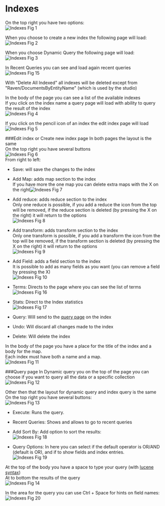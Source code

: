 # Indexes
On the top right you have two options:  
![Indexes Fig 1](Images/studio_indexes_1.PNG)

When you choose to create a new index the following page will load:  
![Indexes Fig 2](Images/studio_indexes_2.PNG)  

When you choose Dynamic Query the following page will load:  
![Indexes Fig 3](Images/studio_indexes_3.PNG) 

In Recent Queries you can see and load again recent queries  
![Indexes Fig 15](Images/studio_indexes_15.PNG) 

With "Delete All Indexed" all indexes will be deleted except from "Raven/DocumentsByEntityName" (which is used by the studio)

In the body of the page you can see a list of the available indexes  
If you click on the index name a query page will load with ability to query the result of the index  
![Indexes Fig 4](Images/studio_indexes_4.PNG) 

If you click on the pencil icon of an index the edit index page will load  
![Indexes Fig 5](Images/studio_indexes_5.PNG)  

###Edit index or Create new index page <a id="create"></a>
In both pages the layout is the same  
On the top right you have several buttons  
![Indexes Fig 6](Images/studio_indexes_6.PNG)  
From right to left:  

- Save: will save the changes to the index 
 
- Add Map: adds map section to the index  
If you have more the one map you can delete extra maps with the X on the right![Indexes Fig 7](Images/studio_indexes_7.PNG) 

- Add reduce: adds reduce section to the index  
Only one reduce is possible, if you add a reduce the icon from the top will be removed, if the reduce section is deleted (by pressing the X on the right) it will return to the options  
![Indexes Fig 8](Images/studio_indexes_8.PNG) 

- Add transform: adds transform section to the index  
Only one transform is possible, if you add a transform the icon from the top will be removed, if the transform section is deleted (by pressing the X on the right) it will return to the options  
![Indexes Fig 9](Images/studio_indexes_9.PNG) 

- Add Field: adds a field section to the index   
It is possible to add as many fields as you want (you can remove a field by pressing the X)    
![Indexes Fig 10](Images/studio_indexes_10.PNG)

- Terms: Directs to the page where you can see the list of terms  
![Indexes Fig 16](Images/studio_indexes_16.PNG)

- Stats: Direct to the Index statistics  
![Indexes Fig 17](Images/studio_indexes_17.PNG)
- Query: Will send to the [query page](#query) on the index 
- Undo: Will discard all changes made to the index
- Delete: Will delete the index

In the body of the page you have a place for the title of the index and a body for the map.  
Each index must have both a name and a map.  
![Indexes Fig 11](Images/studio_indexes_11.PNG)

###Query page <a id="query"></a>
In Dynamic query you on the top of the page you can choose if you want to query all the data or a specific collection  
![Indexes Fig 12](Images/studio_indexes_12.PNG)

Other then that the layout for dynamic query and index query is the same  
On the top right you have several buttons:  
![Indexes Fig 13](Images/studio_indexes_13.PNG)  

- Execute: Runs the query.
- Recent Queries: Shows and allows to go to recent queries
- Add Sort By: Add option to sort the results:  
![Indexes Fig 18](Images/studio_indexes_18.PNG)  

- Query Options: In here you can select if the default operator is OR/AND (default is OR), and if to show fields and index entries.  
![Indexes Fig 19](Images/studio_indexes_19.PNG)  


At the top of the body you have a space to type your query (with [lucene syntax](http://www.codeproject.com/Articles/29755/Introducing-Lucene-Net))  
At to bottom the results of the query  
![Indexes Fig 14](Images/studio_indexes_14.PNG) 

In the area for the query you can use Ctrl + Space for hints on field names:  
![Indexes Fig 20](Images/studio_indexes_20.PNG) 

